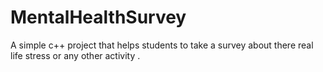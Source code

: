 # MentalHealthSurvey
A simple c++ project that helps students to take a survey about there real life stress or any other activity .
